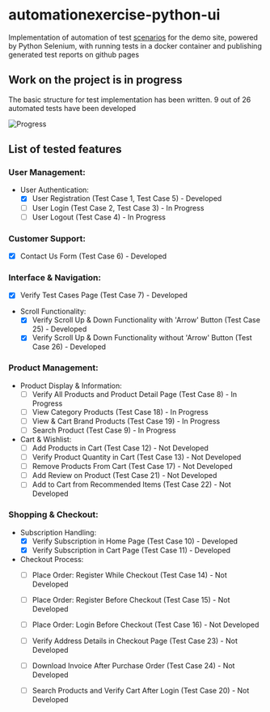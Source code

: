 # automationexercise-python-ui

Implementation of automation of test [scenarios](https://automationexercise.com/test_cases) for the demo site, powered by Python Selenium, with running tests in a docker container and publishing generated test reports on github pages

## Work on the project is in progress

The basic structure for test implementation has been written.
9 out of 26 automated tests have been developed

![Progress](https://progress-bar.dev/33/?title=done)

## List of tested features 

### User Management:
   - User Authentication:
     - [x] User Registration (Test Case 1, Test Case 5) - Developed
     - [ ] User Login (Test Case 2, Test Case 3) - In Progress
     - [ ] User Logout (Test Case 4) - In Progress

### Customer Support:
   - [x] Contact Us Form (Test Case 6) -  Developed

### Interface & Navigation:
   - [x] Verify Test Cases Page (Test Case 7) - Developed
   - Scroll Functionality:
     - [x] Verify Scroll Up & Down Functionality with 'Arrow' Button (Test Case 25) - Developed
     - [x] Verify Scroll Up & Down Functionality without 'Arrow' Button (Test Case 26) - Developed

### Product Management:
   - Product Display & Information:
     - [ ] Verify All Products and Product Detail Page (Test Case 8) - In Progress
     - [ ] View Category Products (Test Case 18) - In Progress
     - [ ] View & Cart Brand Products (Test Case 19) - In Progress
     - [ ] Search Product (Test Case 9) - In Progress
   - Cart & Wishlist:
     - [ ] Add Products in Cart (Test Case 12) - Not Developed
     - [ ] Verify Product Quantity in Cart (Test Case 13) - Not Developed
     - [ ] Remove Products From Cart (Test Case 17) - Not Developed
     - [ ] Add Review on Product (Test Case 21) - Not Developed
     - [ ] Add to Cart from Recommended Items (Test Case 22) - Not Developed

### Shopping & Checkout:
   - Subscription Handling:
     - [x] Verify Subscription in Home Page (Test Case 10) - Developed
     - [x] Verify Subscription in Cart Page (Test Case 11) - Developed
   - Checkout Process:
     - [ ] Place Order: Register While Checkout (Test Case 14) - Not Developed
     - [ ] Place Order: Register Before Checkout (Test Case 15) - Not Developed
     - [ ] Place Order: Login Before Checkout (Test Case 16) - Not Developed
     - [ ] Verify Address Details in Checkout Page (Test Case 23) - Not Developed
     - [ ] Download Invoice After Purchase Order (Test Case 24) - Not Developed
     - [ ] Search Products and Verify Cart After Login (Test Case 20) - Not Developed

